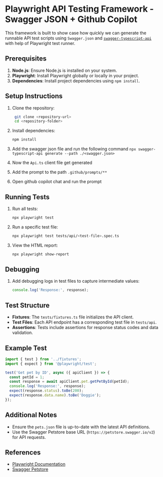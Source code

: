 # Playwright API Testing Framework - Swagger JSON + Github Copilot

This framework is built to show case how quickly we can generate the runnable API test scripts using `Swagger.json` and [`swagger-typescript-api`](https://github.com/acacode/swagger-typescript-api) with help of Playwright test runner.

## Prerequisites

1. **Node.js**: Ensure Node.js is installed on your system.
2. **Playwright**: Install Playwright globally or locally in your project.
3. **Dependencies**: Install project dependencies using `npm install`.

## Setup Instructions
1. Clone the repository:
   ```bash
    git clone <repository-url>
    cd <repository-folder>
    ```

2. Install dependencies:
   ```bash
   npm install
   ```
3. Add the swagger json file and run the following command
    `npx swagger-typescript-api generate --path ./<swagger.json>`

4. Now the `Api.ts` client file get generated
5. Add the prompt to the path `.github/prompts/**`
6. Open github copilot chat and run the prompt

## Running Tests

1. Run all tests:
   ```bash
   npx playwright test
   ```
2. Run a specific test file:
   ```bash
   npx playwright test tests/api/<test-file>.spec.ts
   ```

3. View the HTML report:
   ```bash
   npx playwright show-report
   ```
## Debugging
1. Add debugging logs in test files to capture intermediate values:
   ```typescript
   console.log('Response:', response);
   ```

## Test Structure

- **Fixtures**: The `tests/fixtures.ts` file initializes the API client.
- **Test Files**: Each API endpoint has a corresponding test file in `tests/api`.
- **Assertions**: Tests include assertions for response status codes and data validation.

## Example Test

```typescript
import { test } from '../fixtures';
import { expect } from '@playwright/test';

test('Get pet by ID', async ({ apiClient }) => {
  const petId = 1;
  const response = await apiClient.pet.getPetById(petId);
  console.log('Response:', response);
  expect(response.status).toBe(200);
  expect(response.data.name).toBe('Doggie');
});
```

## Additional Notes

- Ensure the `pets.json` file is up-to-date with the latest API definitions.
- Use the Swagger Petstore base URL (`https://petstore.swagger.io/v2`) for API requests.

## References

- [Playwright Documentation](https://playwright.dev/docs/intro)
- [Swagger Petstore](https://petstore.swagger.io/)
